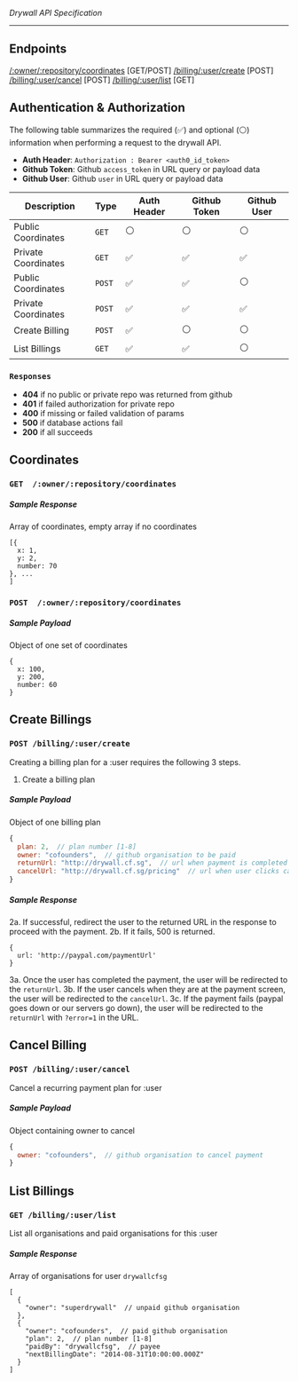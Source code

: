 _Drywall API Specification_

* * *

## Endpoints
[/:owner/:repository/coordinates](#coordinates) [GET/POST]
[/billing/:user/create](#create-billings) [POST]
[/billing/:user/cancel](#cancel-billings) [POST]
[/billing/:user/list](#list-billings) [GET]

## Authentication & Authorization

The following table summarizes the required (:white_check_mark:) and optional (:white_circle:) information when performing a request to the drywall API.

 * __Auth Header__: `Authorization : Bearer <auth0_id_token>`
 * __Github Token__: Github `access_token` in URL query or payload data
 * __Github User__: Github `user` in URL query or payload data

| Description | Type | Auth Header | Github Token | Github User |
| --- | --- | --- |--- | --- |
| Public Coordinates | `GET`| :white_circle: | :white_circle: | :white_circle: |
| Private Coordinates | `GET`| :white_check_mark:  | :white_check_mark: | :white_check_mark: |
| Public Coordinates | `POST`| :white_check_mark: | :white_check_mark: | :white_circle: |
| Private Coordinates | `POST`| :white_check_mark: | :white_check_mark: | :white_check_mark: |
| Create Billing      | `POST` | :white_check_mark: | :white_circle: | :white_circle: |
| List Billings      | `GET` | :white_check_mark: | :white_check_mark: | :white_circle: |

### `Responses`
 * __404__ if no public or private repo was returned from github
 * __401__ if failed authorization for private repo
 * __400__ if missing or failed validation of params
 * __500__ if database actions fail
 * __200__ if all succeeds

## Coordinates
### `GET  /:owner/:repository/coordinates`
##### Sample Response
Array of coordinates, empty array if no coordinates
```
[{
  x: 1,
  y: 2,
  number: 70
}, ...
]
```

### `POST  /:owner/:repository/coordinates`
##### Sample Payload
Object of one set of coordinates
```
{
  x: 100,
  y: 200,
  number: 60
}
```

## Create Billings
### `POST /billing/:user/create`
Creating a billing plan for a :user requires the following 3 steps.

1. Create a billing plan
##### Sample Payload
Object of one billing plan
```js
{
  plan: 2,  // plan number [1-8]
  owner: "cofounders",  // github organisation to be paid
  returnUrl: "http://drywall.cf.sg",  // url when payment is completed
  cancelUrl: "http://drywall.cf.sg/pricing"  // url when user clicks cancel during payment
}
```

##### Sample Response
2a. If successful, redirect the user to the returned URL in the response to proceed with the payment.
2b. If it fails, 500 is returned.
```
{
  url: 'http://paypal.com/paymentUrl'
}
```

3a. Once the user has completed the payment, the user will be redirected to the `returnUrl`.
3b. If the user cancels when they are at the payment screen, the user will be redirected to the `cancelUrl`.
3c. If the payment fails (paypal goes down or our servers go down), the user will be redirected to the `returnUrl` with `?error=1` in the URL.

## Cancel Billing
### `POST /billing/:user/cancel`
Cancel a recurring payment plan for :user
##### Sample Payload
Object containing owner to cancel
```js
{
  owner: "cofounders",  // github organisation to cancel payment
}
```

## List Billings
### `GET /billing/:user/list`
List all organisations and paid organisations for this :user
##### Sample Response
Array of organisations for user `drywallcfsg`
```
[
  {
    "owner": "superdrywall"  // unpaid github organisation
  },
  {
    "owner": "cofounders",  // paid github organisation
    "plan": 2,  // plan number [1-8]
    "paidBy": "drywallcfsg",  // payee
    "nextBillingDate": "2014-08-31T10:00:00.000Z"
  }
]
```
